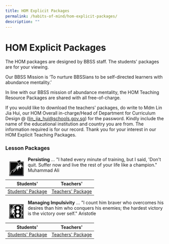 ```yaml
---
title: HOM Explicit Packages
permalink: /habits-of-mind/hom-explicit-packages/
description: ""
---
```

# HOM Explicit Packages

The HOM packages are designed by BBSS staff. The students' packages are for your viewing.


Our BBSS Mission is ‘To nurture BBSSians to be self-directed learners with abundance mentality.’

In line with our BBSS mission of abundance mentality, the HOM Teaching Resource Packages are shared with all free-of-charge.


If you would like to download the teachers' packages, do write to Mdm Lin Jia Hui, our HOM Overall in-charge/Head of Department for Curriculum Design @ ([lin\_jia\_hui@schools.gov.sg](mailto:lin_jia_hui@schools.gov.sg)) for the password. Kindly include the name of the educational institution and country you are from. The information required is for our record. Thank you for your interest in our HOM Explicit Teaching Packages.

### Lesson Packages

<img src="/images/Our%20BBSS%20Experience/HOM%20Explicit%20Packages/resources_clip_image002_0000.jpg" style="width:10%;float:left; padding: 10px"> 

**Persisting** ... "I hated every minute of training, but I said, 'Don't quit. Suffer now and live the rest of your life like a champion." Muhammad Ali

| Students'         | Teachers'         |
|:-------------------:|:-------------------:|
| <a href="https://go.gov.sg/thinking-communicating-student-handout" target="_blank">Students' Package</a> | <a href="/files/HOM%20Explicit%20Packages/2009%20Persistence%20-Trs%20Resource%20Pkg.pdf" target="_blank"> Teachers' Package</a> |

<img src="/images/Our%20BBSS%20Experience/HOM%20Explicit%20Packages/resources_clip_image002_0001.jpg" style="width:10%;float:left; padding: 10px"> 

**Managing Impulsivity** ... "I count him braver who overcomes his desires than him who conquers his enemies; the hardest victory is the victory over self." Aristotle

| Students'         | Teachers'         |
|:-------------------:|:-------------------:|
| <a href="/files/HOM%20Explicit%20Packages/2009%20Managing%20Impulsivity_Students%20Hdouts.pdf" target="_blank">Students' Package</a> | <a href="/files/HOM%20Explicit%20Packages/2009%20Managing%20Impulsivity_%20Trs%20Resource%20Pkg.pdf" target="_blank"> Teachers' Package</a> |